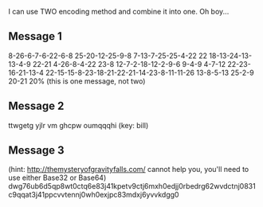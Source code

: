 I can use TWO encoding method and combine it into one. Oh boy...

## Message 1
8-26-6-7-6-22-6-8 25-20-12-25-9-8 7-13-7-25-25-4-22 22 18-13-24-13-13-4-9 22-21 4-26-8-4-22 23-8 12-7-2-18-12-2-9-6 9-4-9 4-7-12 22-23-16-21-13-4 22-15-15-8-23-18-21-22-21-14-23-8-11-11-26 13-8-5-13 25-2-9 20-21 20%
(this is one message, not two)

## Message 2
ttwgetg yjlr vm ghcpw oumqqqhi (key: bill)

## Message 3
(hint: http://themysteryofgravityfalls.com/ cannot help you, you'll need to use either Base32 or Base64)
dwg76ub6d5qp8wt0ctq6e83j41kpetv9ctj6mxh0edjj0rbedrg62wvdctnj0831c9qqat3j41ppcvvtennj0wh0exjpc83mdxj6yvvkdgg0
